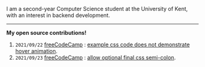 
I am a second-year Computer Science student at the University of Kent, with an interest in backend development.<br>

<hr>

<strong>My open source contributions!</strong><br>
1. `2021/09/22` [freeCodeCamp](https://github.com/freeCodeCamp/freeCodeCamp) : [example css code does not demonstrate hover animation](https://github.com/freeCodeCamp/freeCodeCamp/pull/43524).
2. `2021/09/23` [freeCodeCamp](https://github.com/freeCodeCamp/freeCodeCamp) : [allow optional final css semi-colon](https://github.com/freeCodeCamp/freeCodeCamp/pull/43545).

<!---
jamesgeer/jamesgeer is a ✨ special ✨ repository because its `README.md` (this file) appears on your GitHub profile.
You can click the Preview link to take a look at your changes.
--->
